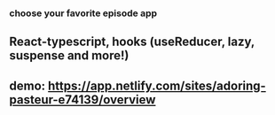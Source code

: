 ### choose your favorite episode app

## React-typescript, hooks (useReducer, lazy, suspense and more!)

## demo: https://app.netlify.com/sites/adoring-pasteur-e74139/overview
